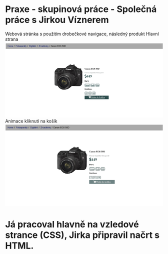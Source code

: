  # Praxe - skupinová práce - Společná práce s Jirkou Víznerem
 Webová stránka s použitím drobečkové navigace, následný produkt
Hlavní strana
![](2.jpg)
Animace kliknutí na košík
![](3.jpg)

# Já pracoval hlavně na vzledové strance (CSS), Jirka připravil načrt s HTML.
